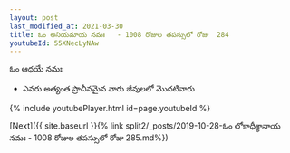 ```yaml
---
layout: post
last_modified_at: 2021-03-30
title: ఓం అనియమాయ నమః   - 1008 రోజుల తపస్సులో రోజు  284
youtubeId: 55XNecLyNAw
---
```

 
 
 ఓం ఆధయే నమః  
 
 -  ఎవరు అత్యంత ప్రాచీనమైన వారు జీవులలో మొదటివారు 
 
  
 
  
 
 
 
 
 
 


{% include youtubePlayer.html id=page.youtubeId %}
 
[Next]({{ site.baseurl }}{% link  split2/_posts/2019-10-28-ఓం లోకాధీశ్థానాయ నమః  - 1008 రోజుల తపస్సులో రోజు  285.md%})
 
